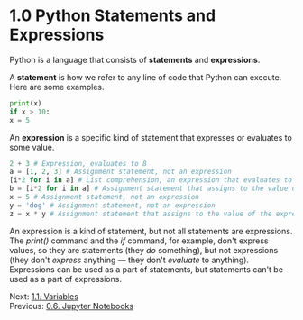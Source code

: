# 1.0 Python Statements and Expressions

Python is a language that consists of **statements** and **expressions**.

A **statement** is how we refer to any line of code that Python can execute. Here are some examples.

```Python
print(x)
if x > 10:
x = 5
```

An **expression** is a specific kind of statement that expresses or evaluates to some value.

```Python
2 + 3 # Expression, evaluates to 8
a = [1, 2, 3] # Assignment statement, not an expression
[i*2 for i in a] # List comprehension, an expression that evaluates to [2, 4, 6]
b = [i*2 for i in a] # Assignment statement that assigns to the value of that expression
x = 5 # Assignment statement, not an expression
y = 'dog' # Assignment statement, not an expression
z = x * y # Assignment statement that assigns to the value of the expression: x * y
```

An expression is a kind of statement, but not all statements are expressions. The _print()_ command and the _if_
command, for example, don't express values, so they are statements (they _do_ something), but not expressions (they
don't _express_ anything — they don't _evaluate_ to anything). Expressions can be used as a part of statements, but
statements can't be used as a part of expressions.

Next: [1.1. Variables](1.1.%20Variables.md)<br>
Previous: [0.6. Jupyter Notebooks](../CH00/0.6.%20Jupyter%20Notebooks.md)
